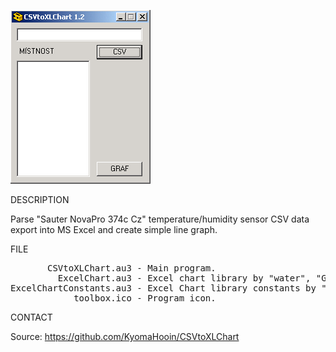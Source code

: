 ![CSV to XLChart](https://github.com/KyomaHooin/CSVtoXLChart/raw/master/csvchart_screenshot.png "screenshot")

DESCRIPTION

Parse "Sauter NovaPro 374c Cz" temperature/humidity sensor CSV data export into MS Excel
and create simple line graph.

FILE

<pre>
       CSVtoXLChart.au3 - Main program.
         ExcelChart.au3 - Excel chart library by "water", "GreenCan".
ExcelChartConstants.au3 - Excel Chart library constants by "water", "GreenCan".
            toolbox.ico - Program icon.
</pre>

CONTACT

Source: https://github.com/KyomaHooin/CSVtoXLChart

